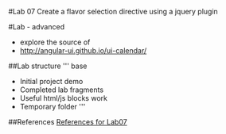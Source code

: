 #Lab 07
Create a flavor selection directive using a jquery plugin

#Lab - advanced
* explore the source of
* http://angular-ui.github.io/ui-calendar/



##Lab structure
'''
base
  - Initial project
demo
  - Completed lab
fragments
  - Useful html/js blocks
work
  - Temporary folder
'''

##References
[References for Lab07](angularjs-advanced-07.md)
